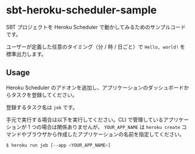 # sbt-heroku-scheduler-sample

SBT プロジェクトを Heroku Scheduler で動かしてみるためのサンプルコードです。

ユーザーが定義した任意のタイミング（分 / 時 / 日ごと）で `Hello, world!` を標準出力します。

## Usage

Heroku Scheduler のアドオンを追加し、アプリケーションのダッシュボードからタスクを登録してください。

登録するタスク名は `job` です。

手元で実行する場合は以下を実行してください。CLI で管理しているアプリケーションが 1 つの場合は関係ありませんが、
`YOUR_APP_NAME` は `heroku create` コマンドやブラウザから作成したアプリケーションの名前を指定してください。

```bash
$ heroku run job [--app <YOUR_APP_NAME>]
```